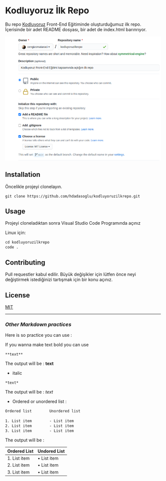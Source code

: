 # Kodluyoruz İlk Repo
Bu repo [Kodluyoruz](https://www.kodluyoruz.org) Front-End Eğitiminde oluşturduğumuz ilk repo. İçerisinde bir adet README dosyası, bir adet de index.html barınrıyor.

![Image](https://raw.githubusercontent.com/Kodluyoruz/taskforce/main/git/odev1/figures/github.png)


## Installation

Öncelikle projeyi clonelayın.

```
git clone https://github.com/hdadasoglu/kodluyoruzilkrepo.git
```

## Usage

Projeyi cloneladıktan sonra Visual Studio Code Programında açınız

Linux için:

```
cd kodluyoruzilkrepo
code .
```

## Contributing

Pull requestler kabul edilir. Büyük değişikler için lütfen önce neyi değiştirmek istediğinizi tartışmak için bir konu açınız.

## License

[MIT](https://choosealicense.com/licenses/mit/)


---
### *Other Markdown practices*

Here is so practice you can use :

If you wanna make text bold you can use

```
**text**
```
The output will be : **text**

- italic 
```
*text*
```
The output will be : *text*

- Ordered or unordered list :
```
Ordered list        Unordered list

1. List item        - List item
2. List item        - List item
3. List item        - List item
```

The output will be : 


| Ordered List | Undored List |
| ------------ | ------------ |
| 1. List item | • List item  |
| 2. List item | • List item  | 
| 3. List item | • List item  |








